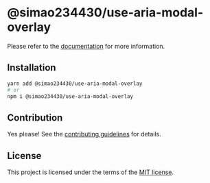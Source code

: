 # @simao234430/use-aria-modal-overlay



Please refer to the [documentation](https://YooUI.org/docs/components/use-aria-modal-overlay) for more information.

## Installation

```sh
yarn add @simao234430/use-aria-modal-overlay
# or
npm i @simao234430/use-aria-modal-overlay
```

## Contribution

Yes please! See the
[contributing guidelines](https://github.com/xiaosimao123/yooui/blob/master/CONTRIBUTING.md)
for details.

## License

This project is licensed under the terms of the
[MIT license](https://github.com/xiaosimao123/yooui/blob/master/LICENSE).
